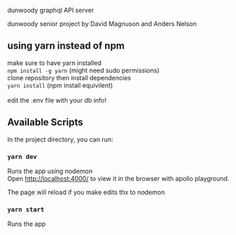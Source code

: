 dunwoody graphql API server

dunwoody senior project by David Magnuson and Anders Nelson

## using yarn instead of npm
make sure to have yarn installed <br/>
`npm install -g yarn` (might need sudo permissions)<br/>
clone repository then install dependencies<br/>
`yarn install` (npm install equivilent)<br/><br/>
edit the .env file with your db info!


## Available Scripts

In the project directory, you can run:

### `yarn dev`

Runs the app using nodemon<br />
Open [http://localhost:4000/](http://localhost:4000/) to view it in the browser with apollo playground.

The page will reload if you make edits thx to nodemon<br />

### `yarn start`

Runs the app
